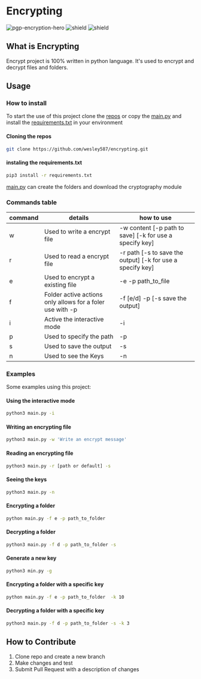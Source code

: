 # Encrypting

![pgp-encryption-hero](https://user-images.githubusercontent.com/72465364/120722465-263bca80-c4a6-11eb-9b42-3be790f8b388.png)
![shield](https://img.shields.io/badge/python-3.8.5-orange)
![shield](https://img.shields.io/badge/platform-windows%20%7C%20linux-orange)

## What is Encrypting

Encrypt project is 100% written in python language.
It's used to encrypt and decrypt files and folders.

## Usage

### How to install

To start the use of this project clone the [repos](https://github.com/wesley587/encrypting) or copy the [main.py](https://github.com/wesley587/encrypting/blob/main/main.py) and install the [requirements.txt](https://github.com/wesley587/encrypting/blob/main/requirements.txt) in your environment

#### Cloning the repos

```bash
git clone https://github.com/wesley587/encrypting.git
```
#### instaling the requirements.txt
```bash
pip3 install -r requirements.txt 
```
[main.py](https://github.com/wesley587/encrypting/blob/main/main.py) can create  the folders and  download the cryptography module

### Commands table



| command | details | how to use |
| - | - | - |
| w | Used to write a encrypt file | -w content [-p path to save] [-k for use a specify key] |
| r | Used to read a encrypt file | -r path [-s to save the output] [-k for use a specify key] |
| e | Used to encrypt a existing file | -e -p path_to_file |
| f | Folder active actions only allows for a foler use with -p | -f [e/d] -p [-s save the output] |
| i | Active the interactive mode | -i |
| p | Used to specify the path | -p |
| s | Used to save the output | -s |
| n | Used to see the Keys | -n |

### Examples

Some examples using this project:

#### Using the interactive mode

```bash
python3 main.py -i
```

#### Writing an encrypting file

```bash
python3 main.py -w 'Write an encrypt message'
```

#### Reading an encrypting file

```bash
python3 main.py -r [path or default] -s
```

#### Seeing the keys

```bash
python3 main.py -n
```

#### Encrypting a folder

```bash
python main.py -f e -p path_to_folder 
```

#### Decrypting a folder

```bash
python3 main.py -f d -p path_to_folder -s
```

#### Generate a new key

```bash
python3 min.py -g
```

#### Encrypting a folder with a specific key

```bash
python main.py -f e -p path_to_folder  -k 10
```

#### Decrypting a folder with a specific key

```bash
python3 main.py -f d -p path_to_folder -s -k 3
```

## How to Contribute

1. Clone repo and create a new branch
2. Make changes and test
3. Submit Pull Request with a description of changes
